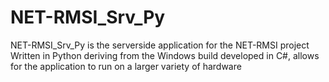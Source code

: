 # NET-RMSI_Srv_Py

NET-RMSI_Srv_Py is the serverside application for the NET-RMSI project
Written in Python deriving from the Windows build developed in C#, allows for the application to run on a larger variety of hardware
 
